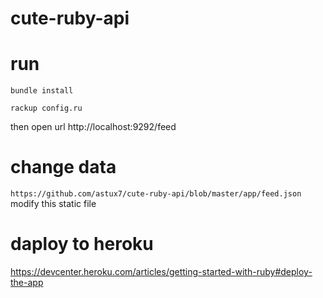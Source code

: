 # cute-ruby-api

# run
```
bundle install
```

```rackup config.ru```

then open url http://localhost:9292/feed

# change data 

```https://github.com/astux7/cute-ruby-api/blob/master/app/feed.json ```
modify this static file

# daploy to heroku

https://devcenter.heroku.com/articles/getting-started-with-ruby#deploy-the-app

